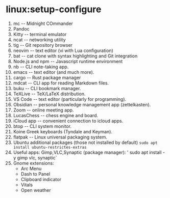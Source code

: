 # linux:setup-configure

1. mc -- Midnight COmmander
2. Pandoc
3. Kitty -- terminal emulator
4. ncat -- networking utility
5. tig -- Git repository browser
6. neovim -- text editor (vi with Lua configuration)
7. bat -- cat clone with syntax highlighting and Git integration
8. Node.js and npm -- Javascript runtime environment
9. nb -- CLI note-taking app.
10. emacs -- text editor (and much more).
11. cargo -- Rust package manager
12. mdcat -- CLI app for reading Markdown files.
13. buku -- CLI bookmark manager.
14. TeXLive -- TeX/LaTeX distribution.
15. VS Code -- text editor (particularly for programming).
16. Obsidian -- personal knowledge management app (zettelkasten).
17. Zoom -- online meeting app.
18. LucasChess -- chess engine and board.
19. iCloud app -- convenient connection to icloud apps.
20. btop -- CLI system monitor.
21. Koine Greek keyboards (Tyndale and Keyman).
22. flatpak -- Linux universal packaging system.
23. Ubuntu additional packages (those not installed by default)
    `sudo apt install ubuntu-restrictes-extras`
24. Useful apps: Gimp,VLC,Synaptic (package manager):
    ' sudo apt install -y gimp vlc, synaptic`
25. Gnome extensions:
    - Arc Menu
    - Dash to Panel
    - Clipboard indicator
    - Vitals
    - Open weather
 
